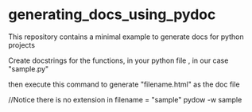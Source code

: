 # generating_docs_using_pydoc
This repository contains a minimal example to generate docs for python projects

Create docstrings for the functions, in your python file , in our case "sample.py"

then execute this command to generate "filename.html" as the doc file

//Notice there is no extension in filename = "sample"
pydow -w sample

